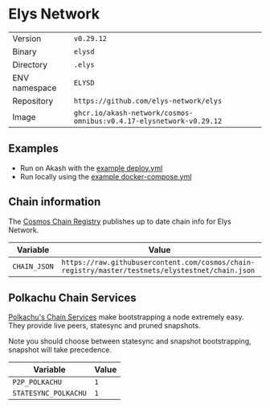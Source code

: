 # Elys Network

| | |
|---|---|
|Version|`v0.29.12`|
|Binary|`elysd`|
|Directory|`.elys`|
|ENV namespace|`ELYSD`|
|Repository|`https://github.com/elys-network/elys`|
|Image|`ghcr.io/akash-network/cosmos-omnibus:v0.4.17-elysnetwork-v0.29.12`|

## Examples

- Run on Akash with the [example deploy.yml](./deploy.yml)
- Run locally using the [example docker-compose.yml](./docker-compose.yml)

## Chain information

The [Cosmos Chain Registry](https://github.com/cosmos/chain-registry) publishes up to date chain info for Elys Network.

|Variable|Value|
|---|---|
|`CHAIN_JSON`|`https://raw.githubusercontent.com/cosmos/chain-registry/master/testnets/elystestnet/chain.json`|

## Polkachu Chain Services

[Polkachu's Chain Services](https://www.polkachu.com/) make bootstrapping a node extremely easy. They provide live peers, statesync and pruned snapshots.

Note you should choose between statesync and snapshot bootstrapping, snapshot will take precedence.

|Variable|Value|
|---|---|
|`P2P_POLKACHU`|`1`|
|`STATESYNC_POLKACHU`|`1`|

